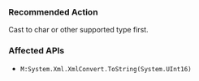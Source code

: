 ### Recommended Action
Cast to char or other supported type first.

### Affected APIs
* `M:System.Xml.XmlConvert.ToString(System.UInt16)`
